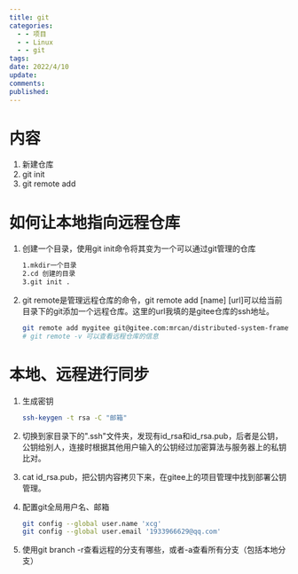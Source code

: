 ```yaml
---
title: git
categories:
  - - 项目
  - - Linux
  - - git
tags: 
date: 2022/4/10
update: 
comments: 
published:
---
```


# 内容

1. 新建仓库
1. git init
1. git remote add

# 如何让本地指向远程仓库

1. 创建一个目录，使用git init命令将其变为一个可以通过git管理的仓库

   ```bash
   1.mkdir一个目录
   2.cd 创建的目录
   3.git init .
   ```

2. git remote是管理远程仓库的命令，git remote add \[name\] \[url\]可以给当前目录下的git添加一个远程仓库。这里的url我填的是gitee仓库的ssh地址。

   ```bash
   git remote add mygitee git@gitee.com:mrcan/distributed-system-framework.git
   # git remote -v 可以查看远程仓库的信息
   ```

# 本地、远程进行同步

1. 生成密钥

   ```bash
   ssh-keygen -t rsa -C "邮箱"
   ```

2. 切换到家目录下的".ssh"文件夹，发现有id\_rsa和id\_rsa.pub，后者是公钥，公钥给别人，连接时根据其他用户输入的公钥经过加密算法与服务器上的私钥比对。

3. cat id\_rsa.pub，把公钥内容拷贝下来，在gitee上的项目管理中找到部署公钥管理。

4. 配置git全局用户名、邮箱

   ```bash
   git config --global user.name 'xcg'
   git config --global user.email '1933966629@qq.com'
   ```

   

5. 使用git branch -r查看远程的分支有哪些，或者-a查看所有分支（包括本地分支）
